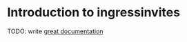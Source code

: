 # Introduction to ingressinvites

TODO: write [great documentation](http://jacobian.org/writing/great-documentation/what-to-write/)

